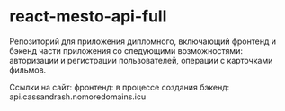 # react-mesto-api-full
Репозиторий для приложения дипломного, включающий фронтенд и бэкенд части приложения со следующими возможностями: авторизации и регистрации пользователей, операции с карточками фильмов. 

Ссылки на сайт:
фронтенд: в процессе создания
бэкенд: api.cassandrash.nomoredomains.icu